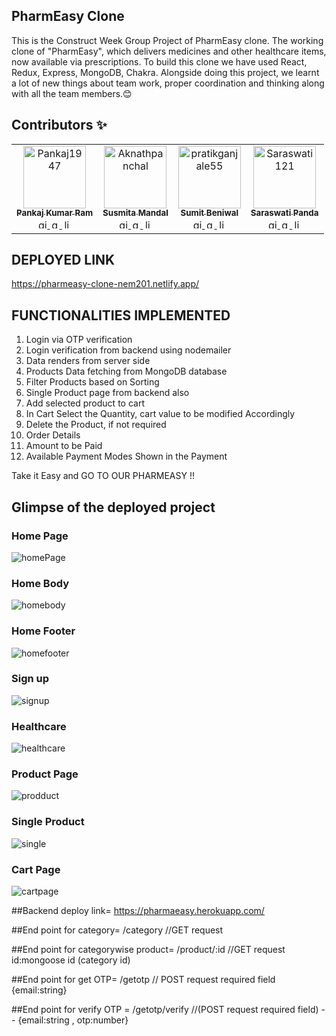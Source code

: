 ## PharmEasy Clone

This is the Construct Week Group Project of PharmEasy clone. The working clone of "PharmEasy", which delivers medicines and other healthcare items, now available via prescriptions. To build this clone we have used React, Redux, Express, MongoDB, Chakra. Alongside doing this project, we learnt a lot of new things about team work, proper coordination and thinking along with all the team members.😊


## Contributors ✨
<table>
<tr>
    <td align="center">
        <a href="https://github.com/Pankaj1947">
            <img src="https://avatars.githubusercontent.com/u/96759314?v=4" width="100px;" alt="Pankaj1947"/>
            <br />
            <sub><b>Pankaj Kumar Ram</b></sub>
        </a>
        <br />
        <a href="https://github.com/Pankaj1947" title="GitHub">
	   <img src='https://ico.now.sh/github/fff' alt='github' height='15'>
	</a>
	<a href="mailto:pankajkr885@gmail.com" title="Gmail">
	   <img src='https://ico.now.sh/gmail/fff' alt='gmail' height='15'>
	</a>
	<a href="https://www.linkedin.com/in/pankaj-kumar-ram-639437190/" title="LinkedIn">
	   <img src='https://ico.now.sh/linkedin/fff' alt='linkedin' height='15'>
	</a>
    </td>
    <td align="center">
        <a href="https://github.com/Susmita549">
            <img src="https://avatars.githubusercontent.com/u/99960489?v=4" width="100px;" alt="Aknathpanchal"/>
            <br />
            <sub><b>Susmita Mandal</b></sub>
        </a>
        <br />
        <a href="https://github.com/Susmita549" title="GitHub">
	   <img src='https://ico.now.sh/github/fff' alt='github' height='15'>
	</a>
	<a href="mailto:jsusmita549@gmail.com" title="Gmail">
	   <img src='https://ico.now.sh/gmail/fff' alt='gmail' height='15'>
	</a>
	<a href="https://linkedin.com/in/susmitamandal549" title="LinkedIn">
	   <img src='https://ico.now.sh/linkedin/fff' alt='linkedin' height='15'>
	</a>
    </td>    
    <td align="center">
        <a href="https://github.com/SumitB1412">
            <img src="https://avatars.githubusercontent.com/u/99647169?v=4" width="100px;" alt="pratikganjale55"/>
            <br />
            <sub><b>Sumit Beniwal</b></sub>
        </a>
        <br />
        <a href="https://github.com/SumitB1412" title="Github">
	   <img src='https://ico.now.sh/github/fff' alt='github' height='15'>
	</a>
	<a href="mailto:beniwalsumit1412@gmail.com" title="Gmail">
	   <img src='https://ico.now.sh/gmail/fff' alt='gmail' height='15'>
	</a>
	<a href="https://www.linkedin.com/in/beniwalsumit/" title="LinkedIn">
	   <img src='https://ico.now.sh/linkedin/fff' alt='linkedin' height='15'>
	</a>
    </td>    
    <td align="center">
        <a href="https://github.com/Saraswati121">
            <img src="https://avatars.githubusercontent.com/u/99686266?v=4" width="100px;" alt="Saraswati121"/>
            <br />
            <sub><b>Saraswati Panda</b></sub>
        </a>
        <br />
        <a href="https://github.com/Saraswati121" title="Github">
	   <img src='https://ico.now.sh/github/fff' alt='github' height='15'>
	</a>
	<a href="mailto:gouravmisra6@gmail.com" title="Gmail">
	   <img src='https://ico.now.sh/gmail/fff' alt='gmail' height='15'>
	</a>
	<a href="https://www.linkedin.com/in/saraswati-panda/" title="LinkedIn">
	   <img src='https://ico.now.sh/linkedin/fff' alt='linkedin' height='15'>
	</a>
    </td>    
  </tr>
  </table>


## DEPLOYED LINK

https://pharmeasy-clone-nem201.netlify.app/

## FUNCTIONALITIES IMPLEMENTED

1. Login via OTP verification
2. Login verification from backend using nodemailer
3. Data renders from server side
4. Products Data fetching from MongoDB database
5. Filter Products based on Sorting
6. Single Product page from backend also
7. Add selected product to cart
8. In Cart Select the Quantity, cart value to be modified Accordingly
9. Delete the Product, if not required
10. Order Details
11. Amount to be Paid
12. Available Payment Modes Shown in the Payment

Take it Easy and GO TO OUR PHARMEASY !!

## Glimpse of the deployed project

<h3>Home Page</h3>
<img src="https://github.com/Saraswati121/imported-existence-8823/blob/main/frontend/public/Home%20Page.png?raw=true" alt="homePage"/>

<h3>Home Body</h3>
<img src="https://github.com/Saraswati121/imported-existence-8823/blob/main/frontend/public/Home%20Page%20Body.png?raw=true" alt="homebody"/>

<h3>Home Footer</h3>
<img src="https://github.com/Saraswati121/imported-existence-8823/blob/main/frontend/public/Home%20Page%20Footer.png?raw=true" alt="homefooter"/>

<h3>Sign up</h3>
<img src="https://github.com/Saraswati121/imported-existence-8823/blob/main/frontend/public/Signup%20Page.png?raw=true" alt="signup"/>

<h3>Healthcare</h3>
<img src="https://github.com/Saraswati121/imported-existence-8823/blob/main/frontend/public/HealthCare%20Page.png?raw=true" alt="healthcare"/>

<h3>Product Page</h3>
<img src="https://github.com/Saraswati121/imported-existence-8823/blob/main/frontend/public/Product%20Page.png?raw=true" alt="prodduct"/>

<h3>Single Product</h3>
<img src="https://github.com/Saraswati121/imported-existence-8823/blob/main/frontend/public/Single%20Product%20Page.png?raw=true" alt="single"/>

<h3>Cart Page</h3>
<img src="https://github.com/Saraswati121/imported-existence-8823/blob/main/frontend/public/Cart%20Page.png?raw=true" alt="cartpage"/>




##Backend deploy link= https://pharmaeasy.herokuapp.com/


##End point for category= /category         //GET request

##End point for categorywise product= /product/:id    //GET request id:mongoose id (category id)

##End point for get OTP= /getotp       // POST request required field  {email:string}

##End point for verify OTP = /getotp/verify    //(POST request required field) -- {email:string , otp:number}

